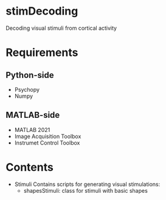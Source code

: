 # stimDecoding
Decoding visual stimuli from cortical activity

# Requirements

## Python-side
- Psychopy
- Numpy

## MATLAB-side
- MATLAB 2021
- Image Acquisition Toolbox
- Instrumet Control Toolbox

# Contents
- Stimuli
Contains scripts for generating visual stimulations:
  - shapesStimuli: class for stimuli with basic shapes 